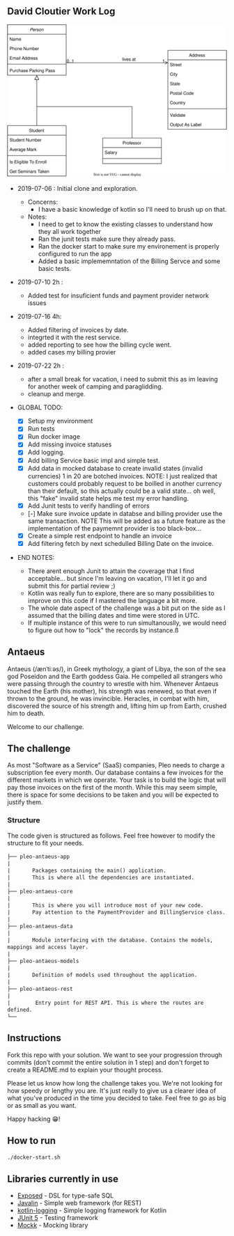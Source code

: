 ## David Cloutier Work Log

![diagram](./arch2.drawio.svg)

* 2019-07-06 : Initial clone and exploration.
    * Concerns: 
        * I have a basic knowledge of kotlin so I'll need to brush up on that.
    * Notes:
        * I need to get to know the existing classes to understand how they all work together
        * Ran the junit tests make sure they already pass.
        * Ran the docker start to make sure my environement is properly configured to run the app
        * Added a basic implememntation of the Billing Servce and some basic tests.
        
* 2019-07-10 2h : 
    * Added test for insuficient funds and payment provider network issues

* 2019-07-16 4h:
    * Added filtering of invoices by date.
    * integrted it with the rest service.
    * added reporting to see how the billing cycle went.
    * added cases my billing provier
    
* 2019-07-22 2h :
    * after a small break for vacation, i need to submit this as im leaving for another week of camping and paraglidding.
    * cleanup and merge. 
    
* GLOBAL TODO:
    * [X] Setup my environment
    * [X] Run tests
    * [X] Run docker image
    * [X] Add missing invoice statuses
    * [X] Add logging.
    * [X] Add billing Service basic impl and simple test.
    * [X] Add data in mocked database to create invalid states (invalid currencies) 1 in 20 are botched invoices. NOTE: I just realized that customers could probably request to be boilled in another currency than their default, so this actually could be a valid state... oh well, this "fake" invalid state helps me test my error handling.
    * [X] Add Junit tests to verify handling of errors
    * [-] Make sure invoice update in databse and billing provider use the same transaction. NOTE This will be added as a future feature as the implementation of the paymemnt provider is too black-box...
    * [X] Create a simple rest endpoint to handle an invoice
    * [X] Add filtering fetch by next schedulled Billing Date on the invoice.
    
* END NOTES:
    * There arent enough Junit to attain the coverage that I find acceptable... but since I'm leaving on vacation, I'll let it go and submit this for partial review ;)
    * Kotlin was really fun to explore, there are so many possibilities to improve on this code if I mastered the language a bit more.
    * The whole date aspect of the challenge was a bit put on the side as I assumed that the billing dates and time were stored in UTC. 
    * If multiple instance of this were to run simultanouslly, we would need to figure out how to "lock" the records by instance.ß

## Antaeus

Antaeus (/ænˈtiːəs/), in Greek mythology, a giant of Libya, the son of the sea god Poseidon and the Earth goddess Gaia. He compelled all strangers who were passing through the country to wrestle with him. Whenever Antaeus touched the Earth (his mother), his strength was renewed, so that even if thrown to the ground, he was invincible. Heracles, in combat with him, discovered the source of his strength and, lifting him up from Earth, crushed him to death.

Welcome to our challenge.

## The challenge

As most "Software as a Service" (SaaS) companies, Pleo needs to charge a subscription fee every month. Our database contains a few invoices for the different markets in which we operate. Your task is to build the logic that will pay those invoices on the first of the month. While this may seem simple, there is space for some decisions to be taken and you will be expected to justify them.

### Structure
The code given is structured as follows. Feel free however to modify the structure to fit your needs.
```
├── pleo-antaeus-app
|
|       Packages containing the main() application. 
|       This is where all the dependencies are instantiated.
|
├── pleo-antaeus-core
|
|       This is where you will introduce most of your new code.
|       Pay attention to the PaymentProvider and BillingService class.
|
├── pleo-antaeus-data
|
|       Module interfacing with the database. Contains the models, mappings and access layer.
|
├── pleo-antaeus-models
|
|       Definition of models used throughout the application.
|
├── pleo-antaeus-rest
|
|        Entry point for REST API. This is where the routes are defined.
└──
```

## Instructions
Fork this repo with your solution. We want to see your progression through commits (don’t commit the entire solution in 1 step) and don't forget to create a README.md to explain your thought process.

Please let us know how long the challenge takes you. We're not looking for how speedy or lengthy you are. It's just really to give us a clearer idea of what you've produced in the time you decided to take. Feel free to go as big or as small as you want.

Happy hacking 😁!

## How to run
```
./docker-start.sh
```

## Libraries currently in use
* [Exposed](https://github.com/JetBrains/Exposed) - DSL for type-safe SQL
* [Javalin](https://javalin.io/) - Simple web framework (for REST)
* [kotlin-logging](https://github.com/MicroUtils/kotlin-logging) - Simple logging framework for Kotlin
* [JUnit 5](https://junit.org/junit5/) - Testing framework
* [Mockk](https://mockk.io/) - Mocking library
